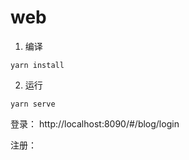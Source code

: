 # web

1. 编译
```
yarn install
```

2. 运行
```
yarn serve
```

登录：
http://localhost:8090/#/blog/login

注册：

